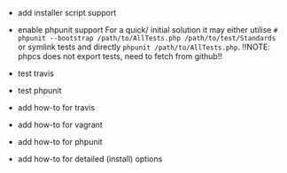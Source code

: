 * add installer script support

* enable phpunit support
  For a quick/ initial solution it may either utilise
  `# phpunit --bootstrap /path/to/AllTests.php /path/to/test/Standards`
  or symlink tests and directly `phpunit /path/to/AllTests.php`.
  !!NOTE: phpcs does not export tests, need to fetch from github!!
  
* test travis
* test phpunit

* add how-to for travis
* add how-to for vagrant
* add how-to for phpunit
* add how-to for detailed (install) options
